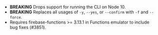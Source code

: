 - **BREAKING** Drops support for running the CLI on Node 10.
- **BREAKING** Replaces all usages of `-y`, `--yes`, or `--confirm` with `-f` and `--force`.
- Requires firebase-functions >= 3.13.1 in Functions emulator to include bug fixes (#3851).
